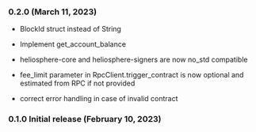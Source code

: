 ### 0.2.0 (March 11, 2023)

- BlockId struct instead of String

- Implement get_account_balance

- heliosphere-core and heliosphere-signers are now no_std compatible

- fee_limit parameter in RpcClient.trigger_contract is now optional and estimated from RPC if not provided

- correct error handling in case of invalid contract

### 0.1.0 Initial release (February 10, 2023)
